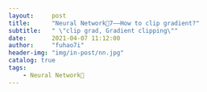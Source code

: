 ```yaml
---
layout:     post
title:      "Neural Network🦖7——How to clip gradient?"
subtitle:   " \"clip grad, Gradient clipping\""
date:       2021-04-07 11:12:00
author:     "fuhao7i"
header-img: "img/in-post/nn.jpg"
catalog: true
tags:
    - Neural Network🦖
---
```


